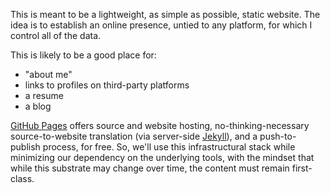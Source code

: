 This is meant to be a lightweight, as simple as possible, static website.  The idea is to establish an online presence, untied to any platform, for which I control all of the data.

This is likely to be a good place for:
* "about me"
* links to profiles on third-party platforms
* a resume
* a blog

[GitHub Pages](https://pages.github.com/) offers source and website hosting, no-thinking-necessary source-to-website translation (via server-side [Jekyll](https://jekyllrb.com/)), and a push-to-publish process, for free.  So, we'll use this infrastructural stack while minimizing our dependency on the underlying tools, with the mindset that while this substrate may change over time, the content must remain first-class.
